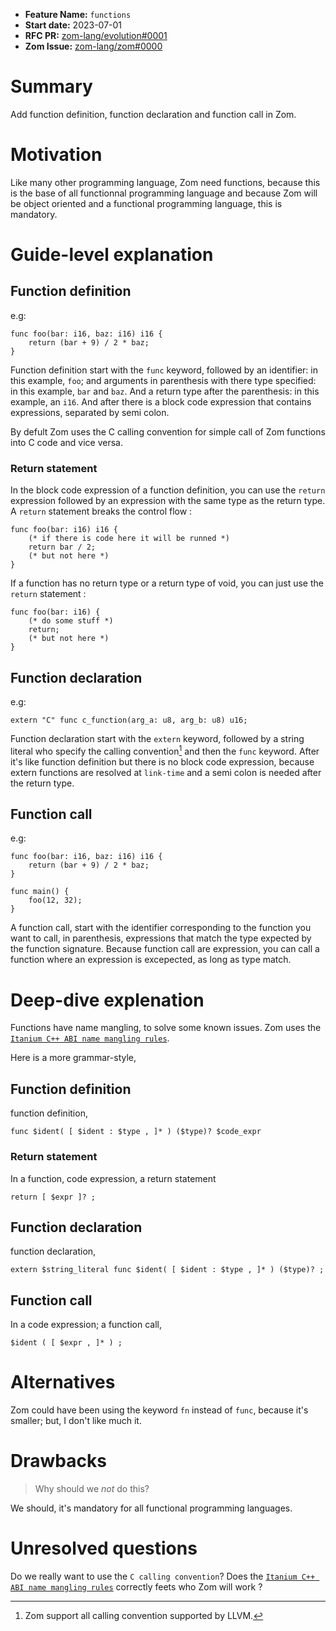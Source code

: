 - **Feature Name:** `functions`
- **Start date:** 2023-07-01
- **RFC PR:** [zom-lang/evolution#0001](https://github.com/zom-lang/evolution/pull/0001)
- **Zom Issue:** [zom-lang/zom#0000](https://github.com/zom-lang/zom/issues/0000)

# Summary
[summary]: #summary

Add function definition, function declaration and function call in Zom.

# Motivation
[motivation]: #motivation

Like many other programming language, Zom need functions, because this is the base of all functionnal programming language and because Zom will be
object oriented and a functional programming language, this is mandatory.

# Guide-level explanation
[guide-level-explanation]: #guide-level-explanation

## Function definition

e.g:
```Zom
func foo(bar: i16, baz: i16) i16 {
    return (bar + 9) / 2 * baz;
}
```

Function definition start with the `func` keyword, followed by an identifier: in this example, `foo`; and arguments in parenthesis with 
there type specified: in this example, `bar` and `baz`. And a return type after the parenthesis: in this example, an `i16`. And after there 
is a block code expression that contains expressions, separated by semi colon. 

By defult Zom uses the C calling convention for simple call of Zom functions into C code and vice versa.

### Return statement

In the block code expression of a function definition, you can use the `return` expression followed by an expression with the same type as the 
return type. A `return` statement breaks the control flow :

```Zom
func foo(bar: i16) i16 {
    (* if there is code here it will be runned *)
    return bar / 2;
    (* but not here *)
}
```

If a function has no return type or a return type of void, you can just use the `return` statement :

```Zom
func foo(bar: i16) {
    (* do some stuff *)
    return;
    (* but not here *)
}
```

## Function declaration

e.g:
```Zom
extern "C" func c_function(arg_a: u8, arg_b: u8) u16;
```

Function declaration start with the `extern` keyword, followed by a string literal who specify the calling convention[^1] and then the `func` keyword.
After it's like function definition but there is no block code expression, because extern functions are resolved at `link-time` and a semi colon is
needed after the return type.

## Function call

e.g:
```Zom
func foo(bar: i16, baz: i16) i16 {
    return (bar + 9) / 2 * baz;
}

func main() {
    foo(12, 32);
}
```

A function call, start with the identifier corresponding to the function you want to call, in parenthesis, expressions that match the type
expected by the function signature. Because function call are expression, you can call a function where an expression is excepected, as long
as type match.

# Deep-dive explenation
[deep-dive-explenation]: #deep-dive-explenation

Functions have name mangling, to solve some known issues. Zom uses the [`Itanium C++ ABI name mangling rules`](http://itanium-cxx-abi.github.io/cxx-abi/abi.html#mangling).

Here is a more grammar-style,

## Function definition

function definition,
```
func $ident( [ $ident : $type , ]* ) ($type)? $code_expr
```

### Return statement

In a function, code expression, a return statement
```
return [ $expr ]? ;
```

## Function declaration

function declaration,
```
extern $string_literal func $ident( [ $ident : $type , ]* ) ($type)? ;
```

## Function call

In a code expression; a function call,
```
$ident ( [ $expr , ]* ) ;
```

# Alternatives
[alternatives]: #alternatives

Zom could have been using the keyword `fn` instead of `func`, because it's smaller; but, I don't like much it.

# Drawbacks
[drawbacks]: #drawbacks

> Why should we *not* do this?

We should, it's mandatory for all functional programming languages.

# Unresolved questions
[unresolved-questions]: #unresolved-questions

Do we really want to use the `C calling convention`?
Does the [`Itanium C++ ABI name mangling rules`](http://itanium-cxx-abi.github.io/cxx-abi/abi.html#mangling) correctly feets who Zom will work ?

[^1]: Zom support all calling convention supported by LLVM.
